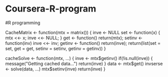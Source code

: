 # Coursera-R-program
#R programming

CacheMatrix <- function(mtx = matrix()) {
    inve <- NULL
    set <- function(x) {
        mtx <<- x;
        inve <<- NULL;
    }
    get <- function() return(mtx);
    setinv <- function(inv) inve <<- inv;
    getinv <- function() return(inve);
    return(list(set = set, get = get, setinv = setinv, getinv = getinv))
}


cacheSolve <- function(mtx, ...) {
    inve <- mtx$getinv()
    if(!is.null(inve)) {
        message("Getting cached data...")
        return(inve)
    }
    data <- mtx$get()
    invserse <- solve(data, ...)
    mtx$setinv(inve)
    return(inve)
}
